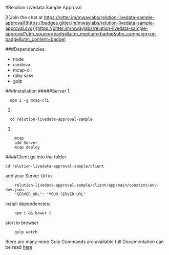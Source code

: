 #Relution Livedata Sample Approval

[![Join the chat at https://gitter.im/mwaylabs/relution-livedata-sample-approval](https://badges.gitter.im/mwaylabs/relution-livedata-sample-approval.svg)](https://gitter.im/mwaylabs/relution-livedata-sample-approval?utm_source=badge&utm_medium=badge&utm_campaign=pr-badge&utm_content=badge)

###Dependencies:
- node
- cordova
- mcap-cli
- ruby sass
- gulp

###Installation
#####Server
1.
  ````
    npm i -g mcap-cli
  ````
2.
````
  cd relution-livedata-approval-sample
````
3.
````
    mcap
    add Server
    mcap deploy
````
####Client
go into the folder

````
cd relution-livedata-approval-sample/client
````
add your Server Url in
`````
	relution-livedata-approval-sample/client/app/main/constant/env-dev.json
    "SERVER_URL": "YOUR SERVER URL"
`````
install dependencies:
````
	npm i && bower i
````
start in browser
````
	gulp watch
````
there are many more Gulp Commands are available full Documentation can be read [here](https://github.com/mwaylabs/generator-m)

